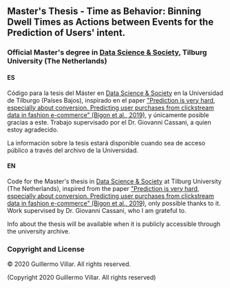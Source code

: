## Master's Thesis - Time as Behavior: Binning Dwell Times as Actions between Events for the Prediction of Users' intent.

### Official Master's degree in <a href="https://www.tilburguniversity.edu/education/masters-programmes/data-science-and-society" target="_blank">Data Science & Society</a>, Tilburg University (The Netherlands)


#### ES
Código para la tesis del Máster en <a href="https://www.tilburguniversity.edu/education/masters-programmes/data-science-and-society" target="_blank">Data Science & Society</a> en la Universidad de Tilburgo (Países Bajos), inspirado en el paper <a href="https://www.tilburguniversity.edu/education/masters-programmes/data-science-and-society" target="_blank">"Prediction is very hard, especially about conversion. Predicting user purchases from clickstream data in fashion e-commerce" (Bigon et al., 2019)</a>, y únicamente posible gracias a este. Trabajo supervisado por el Dr. Giovanni Cassani, a quien estoy agradecido.

La información sobre la tesis estará disponible cuando sea de acceso público a través del archivo de la Universidad.


#### EN
Code for the Master's thesis in <a href="https://www.tilburguniversity.edu/education/masters-programmes/data-science-and-society" target="_blank">Data Science & Society</a> at Tilburg University (The Netherlands), inspired from the paper <a href="https://arxiv.org/abs/1907.00400" target="_blank">"Prediction is very hard, especially about conversion. Predicting user purchases from clickstream data in fashion e-commerce" (Bigon et al., 2019)</a>, only possible thanks to it. Work supervised by Dr. Giovanni Cassani, who I am grateful to.

Info about the thesis will be available when it is publicly accessible through the university archive.


### Copyright and License

&copy; 2020 Guillermo Villar. All rights reserved.

(Copyright 2020 Guillermo Villar. All rights reserved)


